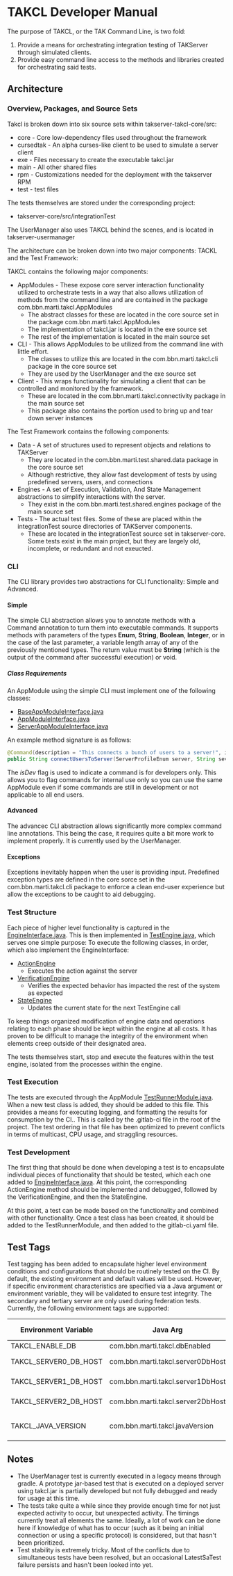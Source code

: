 # TAKCL Developer Manual

The purpose of TAKCL, or the TAK Command Line, is two fold:

1.  Provide a means for orchestrating integration testing of TAKServer through simulated clients.
2.  Provide easy command line access to the methods and libraries created for orchestrating said tests.



## Architecture

### Overview, Packages, and Source Sets

Takcl is broken down into six source sets within takserver-takcl-core/src:
  * core - Core low-dependency files used throughout the framework
  * cursedtak - An alpha curses-like client to be used to simulate a server client
  * exe - Files necessary to create the executable takcl.jar
  * main - All other shared files
  * rpm - Customizations needed for the deployment with the takserver RPM
  * test - test files

The tests themselves are stored under the corresponding project:
  * takserver-core/src/integrationTest

The UserManager also uses TAKCL behind the scenes, and is located in takserver-usermanager


The architecture can be broken down into two major components: TACKL and the Test Framework: 

TAKCL contains the following major components:  
 * AppModules - These expose core server interaction functionality utilized to orchestrate tests in a way that also allows
   utilization of methods from the command line and are contained in the package com.bbn.marti.takcl.AppModules
   - The abstract classes for these are located in the core source set in the package com.bbn.marti.takcl.AppModules
   - The implementation of takcl.jar is located in the exe source set
   - The rest of the implementation is located in the main source set
 * CLI - This allows AppModules to be utilized from the command line with little effort.
   - The classes to utilize this are located in the com.bbn.marti.takcl.cli package in the core source set
   - They are used by the UserManager and the exe source set
 * Client - This wraps functionality for simulating a client that can be controlled and monitored by the framework.
   - These are located in the com.bbn.marti.takcl.connectivity package in the main source set
   - This package also contains the portion used to bring up and tear down server instances
 
The Test Framework contains the following components:  
 * Data - A set of structures used to represent objects and relations to TAKServer
   - They are located in the com.bbn.marti.test.shared.data package in the core source set
   - Although restrictive, they allow fast development of tests by using predefined servers, users, and connections
 * Engines - A set of Execution, Validation, And State Management abstractions to simplify interactions with the server.
   - They exist in the com.bbn.marti.test.shared.engines package of the main source set
 * Tests - The actual test files. Some of these are placed within the integrationTest source directories of TAKServer 
 components.
   - These are located in the integrationTest source set in takserver-core. Some tests exist in the main project, but they are largely old, incomplete, or redundant and not exeucted.
  
 
 ### CLI
 
 The CLI library provides two abstractions for CLI functionality: Simple and Advanced.
 
 #### Simple
 
 The simple CLI abstraction allows you to annotate methods with a Command annotation to turn them into executable 
 commands. It supports methods with parameters of the types **Enum**, **String**, **Boolean**, **Integer**, or in the 
 case of the last parameter, a variable length array of any of the previously mentioned types. The return value must be 
 **String** (which is the output of the command after successful execution) or void.
 
 ##### Class Requirements
 
 An AppModule using the simple CLI must implement one of the following classes:
 
 * [BaseAppModuleInterface.java](../src/core/java/com/bbn/marti/takcl/AppModules/generic/BaseAppModuleInterface.java)
 * [AppModuleInterface.java](../src/core/java/com/bbn/marti/takcl/AppModules/generic/AppModuleInterface.java)
 * [ServerAppModuleInterface.java](../src/core/java/com/bbn/marti/takcl/AppModules/generic/ServerAppModuleInterface.java)
 

 
 An example method signature is as follows:
 
 ```java
 @Command(description = "This connects a bunch of users to a server!", isDev = true)
public String connectUsersToServer(ServerProfileEnum server, String severUrl, Integer port, UserProfileEnum... users);
```

The _isDev_ flag is used to indicate a command is for developers only. This allows you to flag commands for internal 
use only so you can use the same AppModule even if some commands are still in development or not applicable to 
all end users.

#### Advanced

The advancec CLI abstraction allows significantly more complex command line annotations. This being the case, it requires quite a bit more work to implement properly. It is currently used by the UserManager.

#### Exceptions
 
 Exceptions inevitably happen when the user is providing input. Predefined exception types are defined in the core sorce set in the com.bbn.marti.takcl.cli package to enforce a clean end-user experience but allow the exceptions to be caught to aid debugging.

### Test Structure

Each piece of higher level functionality is captured in the [EngineInterface.java](../src/main/java/com/bbn/marti/test/shared/engines/EngineInterface.java). This is then implemented in [TestEngine.java](../src/main/java/com/bbn/marti/test/shared/engines/TestEngine.java), which serves one simple purpose: To execute the following classes, in order, which also implement the EngineInterface:
 - [ActionEngine](../src/main/java/com/bbn/marti/test/shared/engines/ActionEngine.java)
   * Executes the action against the server
 - [VerificationEngine](../src/main/java/com/bbn/marti/test/shared/engines/verification/VerificationEngine.java)
   * Verifies the expected behavior has impacted the rest of the system as expected
 - [StateEngine](../src/main/java/com/bbn/marti/test/shared/engines/state/StateEngine.java)
   * Updates the current state for the next TestEngine call

To keep things organized modification of engine data and operations relating to each phase should be kept within the engine at all costs. It has proven to be difficult to manage the integrity of the environment when elements creep outside of their designated area.

The tests themselves start, stop and execute the features within the test engine, isolated from the processes within the engine.

### Test Execution

The tests are executed through the AppModule [TestRunnerModule.java](../src/exe/java/com/bbn/marti/takcl/AppModules/TestRunnerModule.java). When a new test class is added, they should be added to this file. This provides a means for executing logging, and formatting the results for consumption by the CI.. This is called by the .gitlab-ci file in the root of the project. The test ordering in that file has been optimized to prevent conflicts in terms of multicast, CPU usage, and straggling resources.

### Test Development

The first thing that should be done when developing a test is to encapsulate individual pieces of functionality that should be tested, which each one added to [EngineInterface.java](../src/main/java/com/bbn/marti/test/shared/engines/EngineInterface.java). At this point, the corresponding ActionEngine method should be implemented and debugged, followed by the VerificationEngine, and then the StateEngine. 

At this point, a test can be made based on the functionality and combined with other functionality. Once a test class has been created, it should be added to the TestRunnerModule, and then added to the gitlab-ci.yaml file.

## Test Tags

Test tagging has been added to encapsulate higher level environment conditions and configurations that should be 
routinely tested on the CI. By default, the existing environment and default values will be used. However, if specific 
environment characteristics are specified via a Java argument or environment variable, they will be validated to ensure 
test integrity. The secondary and tertiary server are only used during federation tests. Currently, the following 
environment tags are supported:

| Environment Variable  | Java Arg                          | Description                   | Example Values            |
|-----------------------|-----------------------------------|-------------------------------|---------------------------|
| TAKCL_ENABLE_DB       | com.bbn.marti.takcl.dbEnabled     | CoreConfig.repository.enable  | true, false               |
| TAKCL_SERVER0_DB_HOST | com.bbn.marti.takcl.server0DbHost | Primary Server DB             | 10.221.8.123, dnsHostname |
| TAKCL_SERVER1_DB_HOST | com.bbn.marti.takcl.server1DbHost | Secondary Server DB           | 10.221.8.123, dnsHostname |
| TAKCL_SERVER2_DB_HOST | com.bbn.marti.takcl.server2DbHost | Tertiary Server DB            | 10.221.8.123, dnsHostname |
| TAKCL_JAVA_VERSION    | com.bbn.marti.takcl.javaVersion   | Java version                  | 11.0.12, 13.0.1, 8.0.302  |


## Notes

 - The UserManager test is currently executed in a legacy means through gradle. A prototype jar-based test that is executed on a deployed server using takcl.jar is partially developed but not fully debugged and ready for usage at this time.
 - The tests take quite a while since they provide enough time for not just expected activity to occur, but unexpected activity. The timings currently treat all elements the same. Ideally, a lot of work can be done here if knowledge of what has to occur (such as it being an initial connection or using a specific protocol) is considered, but that hasn't been prioritized.
 - Test stability is extremely tricky. Most of the conflicts due to simultaneous tests have been resolved, but an occasional LatestSaTest failure persists and hasn't been looked into yet.
